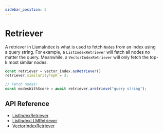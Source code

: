 ```yaml
---
sidebar_position: 5
---
```


# Retriever

A retriever in LlamaIndex is what is used to fetch `Node`s from an index using a query string. For example, a `ListIndexRetriever` will fetch all nodes no matter the query. Meanwhile, a `VectorIndexRetriever` will only fetch the top-k most similar nodes.

```typescript
const retriever = vector_index.asRetriever()
retriever.similarityTopK = 3;

// Fetch nodes!
const nodesWithScore = await retriever.aretrieve("query string");
```

## API Reference

- [ListIndexRetriever](../../api/classes/ListIndexRetriever.md)
- [ListIndexLLMRetriever](../../api/classes/ListIndexLLMRetriever.md)
- [VectorIndexRetriever](../../api/classes/VectorIndexRetriever.md)
